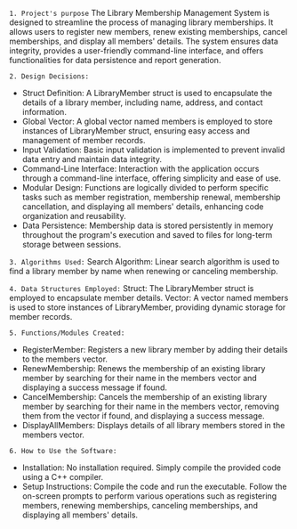 ```1. Project's purpose```
The Library Membership Management System is designed to streamline the process of managing library memberships. 
It allows users to register new members, renew existing memberships, cancel memberships, and display all members' details. 
The system ensures data integrity, provides a user-friendly command-line interface, and offers functionalities for data persistence and report generation.


```2. Design Decisions:```
- Struct Definition: A LibraryMember struct is used to encapsulate the details of a library member, including name, address, and contact information.
- Global Vector: A global vector named members is employed to store instances of LibraryMember struct, ensuring easy access and management of member records.
- Input Validation: Basic input validation is implemented to prevent invalid data entry and maintain data integrity.
- Command-Line Interface: Interaction with the application occurs through a command-line interface, offering simplicity and ease of use.
- Modular Design: Functions are logically divided to perform specific tasks such as member registration, membership renewal, membership cancellation, and displaying all members' details, enhancing code organization and reusability.
- Data Persistence: Membership data is stored persistently in memory throughout the program's execution and saved to files for long-term storage between sessions.


```3. Algorithms Used:```
Search Algorithm: Linear search algorithm is used to find a library member by name when renewing or canceling membership.


```4. Data Structures Employed:```
Struct: The LibraryMember struct is employed to encapsulate member details.
Vector: A vector named members is used to store instances of LibraryMember, providing dynamic storage for member records.


```5. Functions/Modules Created:```
- RegisterMember: Registers a new library member by adding their details to the members vector.
- RenewMembership: Renews the membership of an existing library member by searching for their name in the members vector and displaying a success message if found.
- CancelMembership: Cancels the membership of an existing library member by searching for their name in the members vector, removing them from the vector if found, and displaying a success message.
- DisplayAllMembers: Displays details of all library members stored in the members vector.


```6. How to Use the Software:```
- Installation: No installation required. Simply compile the provided code using a C++ compiler.
- Setup Instructions: Compile the code and run the executable. 
Follow the on-screen prompts to perform various operations such as registering members, renewing memberships, canceling memberships, and displaying all members' details.
